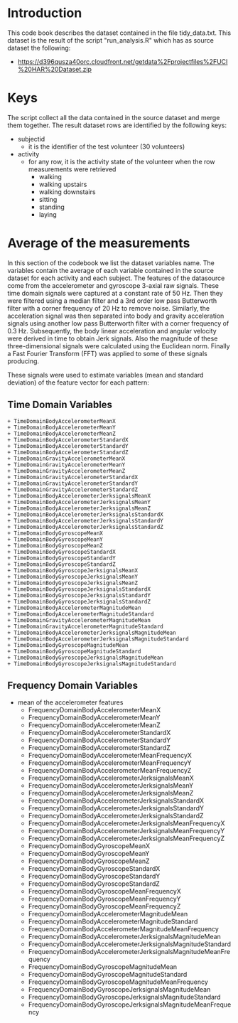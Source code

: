 # Introduction

This code book describes the dataset contained in the file tidy_data.txt. 
This dataset is the result of the script "run_analysis.R" which has as source dataset the following:
* https://d396qusza40orc.cloudfront.net/getdata%2Fprojectfiles%2FUCI%20HAR%20Dataset.zip

# Keys

The script collect all the data contained in the source dataset and merge them together. 
The result dataset rows are identified by the following keys:

* subjectid
	+ it is the identifier of the test volunteer (30 volunteers)
* activity
	+ for any row, it is the activity state of the volunteer when the row measurements were retrieved
		+ walking
		+ walking upstairs
		+ walking downstairs
		+ sitting
		+ standing
		+ laying


	
# Average of the measurements


In this section of the codebook we list the dataset variables name. 
The variables contain the average of each variable contained in the source dataset for each activity and each subject.
The features of the datasource come from the accelerometer and gyroscope 3-axial raw signals.
These time domain signals were captured at a constant rate of 50 Hz. 
Then they were filtered using a median filter and a 3rd order low pass Butterworth filter with a corner frequency of 20 Hz to remove noise. 
Similarly, the acceleration signal was then separated into body and gravity acceleration signals 
using another low pass Butterworth filter with a corner frequency of 0.3 Hz. 
Subsequently, the body linear acceleration and angular velocity were derived in time to obtain Jerk signals.
Also the magnitude of these three-dimensional signals were calculated using the Euclidean norm.
Finally a Fast Fourier Transform (FFT) was applied to some of these signals producing.

These signals were used to estimate variables (mean and standard deviation) of the feature vector for each pattern:


## Time Domain Variables

	+ TimeDomainBodyAccelerometerMeanX
	+ TimeDomainBodyAccelerometerMeanY
	+ TimeDomainBodyAccelerometerMeanZ
	+ TimeDomainBodyAccelerometerStandardX
	+ TimeDomainBodyAccelerometerStandardY
	+ TimeDomainBodyAccelerometerStandardZ
	+ TimeDomainGravityAccelerometerMeanX
	+ TimeDomainGravityAccelerometerMeanY
	+ TimeDomainGravityAccelerometerMeanZ
	+ TimeDomainGravityAccelerometerStandardX
	+ TimeDomainGravityAccelerometerStandardY
	+ TimeDomainGravityAccelerometerStandardZ
	+ TimeDomainBodyAccelerometerJerksignalsMeanX
	+ TimeDomainBodyAccelerometerJerksignalsMeanY
	+ TimeDomainBodyAccelerometerJerksignalsMeanZ
	+ TimeDomainBodyAccelerometerJerksignalsStandardX
	+ TimeDomainBodyAccelerometerJerksignalsStandardY
	+ TimeDomainBodyAccelerometerJerksignalsStandardZ
	+ TimeDomainBodyGyroscopeMeanX
	+ TimeDomainBodyGyroscopeMeanY
	+ TimeDomainBodyGyroscopeMeanZ
	+ TimeDomainBodyGyroscopeStandardX
	+ TimeDomainBodyGyroscopeStandardY
	+ TimeDomainBodyGyroscopeStandardZ
	+ TimeDomainBodyGyroscopeJerksignalsMeanX
	+ TimeDomainBodyGyroscopeJerksignalsMeanY
	+ TimeDomainBodyGyroscopeJerksignalsMeanZ
	+ TimeDomainBodyGyroscopeJerksignalsStandardX
	+ TimeDomainBodyGyroscopeJerksignalsStandardY
	+ TimeDomainBodyGyroscopeJerksignalsStandardZ
	+ TimeDomainBodyAccelerometerMagnitudeMean
	+ TimeDomainBodyAccelerometerMagnitudeStandard
	+ TimeDomainGravityAccelerometerMagnitudeMean
	+ TimeDomainGravityAccelerometerMagnitudeStandard
	+ TimeDomainBodyAccelerometerJerksignalsMagnitudeMean
	+ TimeDomainBodyAccelerometerJerksignalsMagnitudeStandard
	+ TimeDomainBodyGyroscopeMagnitudeMean
	+ TimeDomainBodyGyroscopeMagnitudeStandard
	+ TimeDomainBodyGyroscopeJerksignalsMagnitudeMean
	+ TimeDomainBodyGyroscopeJerksignalsMagnitudeStandard
	
## Frequency Domain Variables

* mean of the accelerometer features
	+ FrequencyDomainBodyAccelerometerMeanX
	+ FrequencyDomainBodyAccelerometerMeanY
	+ FrequencyDomainBodyAccelerometerMeanZ
	+ FrequencyDomainBodyAccelerometerStandardX
	+ FrequencyDomainBodyAccelerometerStandardY
	+ FrequencyDomainBodyAccelerometerStandardZ
	+ FrequencyDomainBodyAccelerometerMeanFrequencyX
	+ FrequencyDomainBodyAccelerometerMeanFrequencyY
	+ FrequencyDomainBodyAccelerometerMeanFrequencyZ
	+ FrequencyDomainBodyAccelerometerJerksignalsMeanX
	+ FrequencyDomainBodyAccelerometerJerksignalsMeanY
	+ FrequencyDomainBodyAccelerometerJerksignalsMeanZ
	+ FrequencyDomainBodyAccelerometerJerksignalsStandardX
	+ FrequencyDomainBodyAccelerometerJerksignalsStandardY
	+ FrequencyDomainBodyAccelerometerJerksignalsStandardZ
	+ FrequencyDomainBodyAccelerometerJerksignalsMeanFrequencyX
	+ FrequencyDomainBodyAccelerometerJerksignalsMeanFrequencyY
	+ FrequencyDomainBodyAccelerometerJerksignalsMeanFrequencyZ
	+ FrequencyDomainBodyGyroscopeMeanX
	+ FrequencyDomainBodyGyroscopeMeanY
	+ FrequencyDomainBodyGyroscopeMeanZ
	+ FrequencyDomainBodyGyroscopeStandardX
	+ FrequencyDomainBodyGyroscopeStandardY
	+ FrequencyDomainBodyGyroscopeStandardZ
	+ FrequencyDomainBodyGyroscopeMeanFrequencyX
	+ FrequencyDomainBodyGyroscopeMeanFrequencyY
	+ FrequencyDomainBodyGyroscopeMeanFrequencyZ
	+ FrequencyDomainBodyAccelerometerMagnitudeMean
	+ FrequencyDomainBodyAccelerometerMagnitudeStandard
	+ FrequencyDomainBodyAccelerometerMagnitudeMeanFrequency
	+ FrequencyDomainBodyAccelerometerJerksignalsMagnitudeMean
	+ FrequencyDomainBodyAccelerometerJerksignalsMagnitudeStandard
	+ FrequencyDomainBodyAccelerometerJerksignalsMagnitudeMeanFrequency
	+ FrequencyDomainBodyGyroscopeMagnitudeMean
	+ FrequencyDomainBodyGyroscopeMagnitudeStandard
	+ FrequencyDomainBodyGyroscopeMagnitudeMeanFrequency
	+ FrequencyDomainBodyGyroscopeJerksignalsMagnitudeMean
	+ FrequencyDomainBodyGyroscopeJerksignalsMagnitudeStandard
	+ FrequencyDomainBodyGyroscopeJerksignalsMagnitudeMeanFrequency
